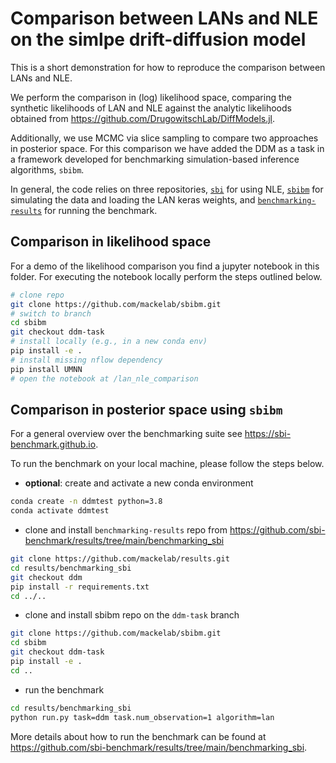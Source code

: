 # Comparison between LANs and NLE on the simlpe drift-diffusion model

This is a short demonstration for how to reproduce the comparison between LANs and NLE.

We perform the comparison in (log) likelihood space, comparing the synthetic likelihoods
of LAN and NLE against the analytic likelihoods obtained from https://github.com/DrugowitschLab/DiffModels.jl. 

Additionally, we use MCMC via slice sampling to compare two approaches in posterior space. 
For this comparison we have added the DDM as a task in a framework developed for benchmarking 
simulation-based inference algorithms, `sbibm`. 

In general, the code relies on three repositories, [`sbi`](https://github.com/mackelab/sbi) for using NLE, 
[`sbibm`](https://github.com/sbi-benchmark/sbibm) for simulating the data and loading the LAN keras weights, 
and [`benchmarking-results`](https://github.com/sbi-benchmark/results/tree/main/benchmarking_sbi) for running the benchmark. 

## Comparison in likelihood space
For a demo of the likelihood comparison you find a jupyter notebook in this folder. For
executing the notebook locally perform the steps outlined below. 

```bash
# clone repo
git clone https://github.com/mackelab/sbibm.git
# switch to branch
cd sbibm
git checkout ddm-task
# install locally (e.g., in a new conda env)
pip install -e .
# install missing nflow dependency
pip install UMNN
# open the notebook at /lan_nle_comparison
```

## Comparison in posterior space using `sbibm`

For a general overview over the benchmarking suite see https://sbi-benchmark.github.io. 

To run the benchmark on your local machine, please follow the steps below.

- **optional**: create and activate a new conda environment
```bash
conda create -n ddmtest python=3.8
conda activate ddmtest
```

- clone and install `benchmarking-results` repo from https://github.com/sbi-benchmark/results/tree/main/benchmarking_sbi

```bash
git clone https://github.com/mackelab/results.git
cd results/benchmarking_sbi
git checkout ddm
pip install -r requirements.txt
cd ../..
```

- clone and install sbibm repo on the `ddm-task` branch

```bash
git clone https://github.com/mackelab/sbibm.git
cd sbibm
git checkout ddm-task
pip install -e .
cd ..
```

- run the benchmark

```bash
cd results/benchmarking_sbi
python run.py task=ddm task.num_observation=1 algorithm=lan
```

More details about how to run the benchmark can be found at https://github.com/sbi-benchmark/results/tree/main/benchmarking_sbi. 
